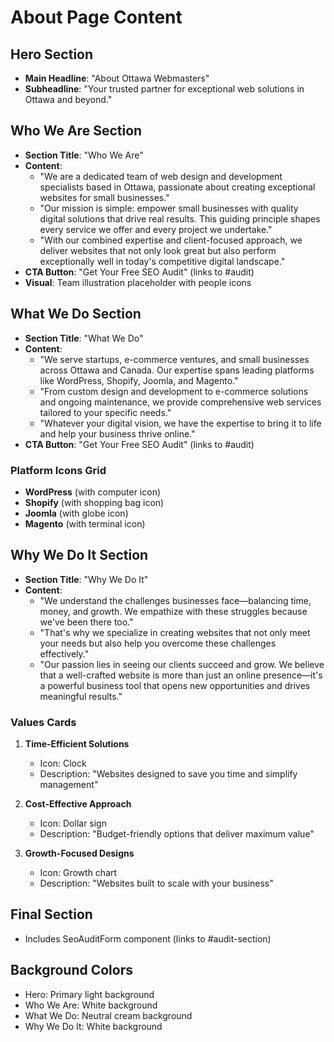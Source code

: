 # About Page Content

## Hero Section
- **Main Headline**: "About Ottawa Webmasters"
- **Subheadline**: "Your trusted partner for exceptional web solutions in Ottawa and beyond."

## Who We Are Section
- **Section Title**: "Who We Are"
- **Content**: 
  - "We are a dedicated team of web design and development specialists based in Ottawa, passionate about creating exceptional websites for small businesses."
  - "Our mission is simple: empower small businesses with quality digital solutions that drive real results. This guiding principle shapes every service we offer and every project we undertake."
  - "With our combined expertise and client-focused approach, we deliver websites that not only look great but also perform exceptionally well in today's competitive digital landscape."
- **CTA Button**: "Get Your Free SEO Audit" (links to #audit)
- **Visual**: Team illustration placeholder with people icons

## What We Do Section
- **Section Title**: "What We Do"
- **Content**:
  - "We serve startups, e-commerce ventures, and small businesses across Ottawa and Canada. Our expertise spans leading platforms like WordPress, Shopify, Joomla, and Magento."
  - "From custom design and development to e-commerce solutions and ongoing maintenance, we provide comprehensive web services tailored to your specific needs."
  - "Whatever your digital vision, we have the expertise to bring it to life and help your business thrive online."
- **CTA Button**: "Get Your Free SEO Audit" (links to #audit)

### Platform Icons Grid
- **WordPress** (with computer icon)
- **Shopify** (with shopping bag icon) 
- **Joomla** (with globe icon)
- **Magento** (with terminal icon)

## Why We Do It Section
- **Section Title**: "Why We Do It"
- **Content**:
  - "We understand the challenges businesses face—balancing time, money, and growth. We empathize with these struggles because we've been there too."
  - "That's why we specialize in creating websites that not only meet your needs but also help you overcome these challenges effectively."
  - "Our passion lies in seeing our clients succeed and grow. We believe that a well-crafted website is more than just an online presence—it's a powerful business tool that opens new opportunities and drives meaningful results."

### Values Cards
1. **Time-Efficient Solutions**
   - Icon: Clock
   - Description: "Websites designed to save you time and simplify management"

2. **Cost-Effective Approach**  
   - Icon: Dollar sign
   - Description: "Budget-friendly options that deliver maximum value"

3. **Growth-Focused Designs**
   - Icon: Growth chart
   - Description: "Websites built to scale with your business"

## Final Section
- Includes SeoAuditForm component (links to #audit-section)

## Background Colors
- Hero: Primary light background
- Who We Are: White background  
- What We Do: Neutral cream background
- Why We Do It: White background